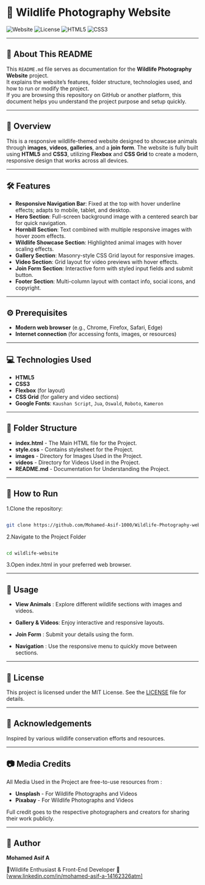 # 🦁 Wildlife Photography Website

![Website](https://img.shields.io/badge/Website-Responsive-blue)
![License](https://img.shields.io/badge/License-MIT-green)
![HTML5](https://img.shields.io/badge/HTML5-orange)
![CSS3](https://img.shields.io/badge/CSS3-blue)

---

## 📝 About This README

This `README.md` file serves as documentation for the **Wildlife Photography Website** project.  
It explains the website’s features, folder structure, technologies used, and how to run or modify the project.  
If you are browsing this repository on GitHub or another platform, this document helps you understand the project purpose and setup quickly.

---

## 🌟 Overview
This is a responsive wildlife-themed website designed to showcase animals through **images**, **videos**, **galleries**, and a **join form**. The website is fully built using **HTML5** and **CSS3**, utilizing **Flexbox** and **CSS Grid** to create a modern, responsive design that works across all devices.

---

## 🛠 Features

- **Responsive Navigation Bar**: Fixed at the top with hover underline effects; adapts to mobile, tablet, and desktop.  
- **Hero Section**: Full-screen background image with a centered search bar for quick navigation.  
- **Hornbill Section**: Text combined with multiple responsive images with hover zoom effects.  
- **Wildlife Showcase Section**: Highlighted animal images with hover scaling effects.  
- **Gallery Section**: Masonry-style CSS Grid layout for responsive images.  
- **Video Section**: Grid layout for video previews with hover effects.  
- **Join Form Section**: Interactive form with styled input fields and submit button.  
- **Footer Section**: Multi-column layout with contact info, social icons, and copyright.

---

## ⚙️ Prerequisites

- **Modern web browser** (e.g., Chrome, Firefox, Safari, Edge)  
- **Internet connection** (for accessing fonts, images, or resources)

---

## 💻 Technologies Used

- **HTML5**  
- **CSS3**  
- **Flexbox** (for layout)  
- **CSS Grid** (for gallery and video sections)  
- **Google Fonts**: `Kaushan Script`, `Jua`, `Oswald`, `Roboto`, `Kameron`

---

## 📂 Folder Structure
- **index.html** - The Main HTML file for the Project.
- **style.css**  - Contains stylesheet for the Project.
- **images**     - Directory for Images Used in the Project.
- **videos**     - Directory for Videos Used in the Project.
- **README.md**  - Documentation for Understanding the Project.

---

## 🚀 How to Run

1.Clone the repository:
```bash

git clone https://github.com/Mohamed-Asif-1000/Wildlife-Photography-website.git

```

2.Navigate to the Project Folder
```bash

cd wildlife-website

```

3.Open index.html in your preferred web browser.

---

## 📌 Usage

- **View Animals**    : Explore different wildlife sections with images and videos.

- **Gallery & Videos**: Enjoy interactive and responsive layouts.

- **Join Form**       : Submit your details using the form.

- **Navigation**      : Use the responsive menu to quickly move between sections.

---

## 📝 License

This project is licensed under the MIT License.
See the [LICENSE](LICENSE) file for details.

---

## 🙏 Acknowledgements

Inspired by various wildlife conservation efforts and resources.

---

## 📷 Media Credits

All Media Used in the Project are free-to-use resources from : 
- **Unsplash** - For Wildlife Photographs and Videos
- **Pixabay**  - For Wildlife Photographs and Videos

Full credit goes to the respective photographers and creators for sharing their work publicly.

---

## 👤 Author

**Mohamed Asif A**


🌿Wildlife Enthusiast & Front-End Developer
🔗 [www.linkedin.com/in/mohamed-asif-a-14162326atm]